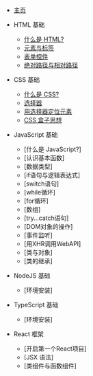 * [主页](/ "Webdev 教程主页")

* HTML 基础
    * [什么是 HTML?](/html-tutorial/1.md)
    * [元素与标签](/html-tutorial/2.md)
    * [表单控件](/html-tutorial/3.md)
    * [绝对路径与相对路径](/html-tutorial/4.md)

* CSS 基础
    * [什么是 CSS?](/css-tutorial/1.md)
    * [选择器](/css-tutorial/2.md)
    * [用选择器定位元素](/css-tutorial/3.md)
    * [CSS 盒子思想](/css-tutorial/4.md)

* JavaScript 基础
    * [什么是 JavaScript?]
    * [认识基本函数]
    * [数据类型]
    * [if语句与逻辑表达式]
    * [switch语句]
    * [while循环]
    * [for循环]
    * [数组]
    * [try...catch语句]
    * [DOM对象的操作]
    * [事件监听]
    * [用XHR调用WebAPI]
    * [类与对象]
    * [类的继承]

* NodeJS 基础
    * [环境安装]

* TypeScript 基础
    * [环境安装]

* React 框架
    * [开启第一个React项目]
    * [JSX 语法]
    * [类组件与函数组件]
